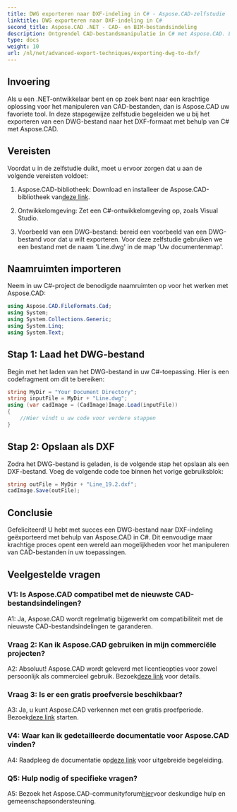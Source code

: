 ```yaml
---
title: DWG exporteren naar DXF-indeling in C# - Aspose.CAD-zelfstudie
linktitle: DWG exporteren naar DXF-indeling in C#
second_title: Aspose.CAD .NET - CAD- en BIM-bestandsindeling
description: Ontgrendel CAD-bestandsmanipulatie in C# met Aspose.CAD. Leer moeiteloos DWG naar DXF exporteren. Volg onze stapsgewijze handleiding voor een naadloze integratie.
type: docs
weight: 10
url: /nl/net/advanced-export-techniques/exporting-dwg-to-dxf/
---
```

## Invoering

Als u een .NET-ontwikkelaar bent en op zoek bent naar een krachtige oplossing voor het manipuleren van CAD-bestanden, dan is Aspose.CAD uw favoriete tool. In deze stapsgewijze zelfstudie begeleiden we u bij het exporteren van een DWG-bestand naar het DXF-formaat met behulp van C# met Aspose.CAD.

## Vereisten

Voordat u in de zelfstudie duikt, moet u ervoor zorgen dat u aan de volgende vereisten voldoet:

1.  Aspose.CAD-bibliotheek: Download en installeer de Aspose.CAD-bibliotheek van[deze link](https://releases.aspose.com/cad/net/).

2. Ontwikkelomgeving: Zet een C#-ontwikkelomgeving op, zoals Visual Studio.

3. Voorbeeld van een DWG-bestand: bereid een voorbeeld van een DWG-bestand voor dat u wilt exporteren. Voor deze zelfstudie gebruiken we een bestand met de naam 'Line.dwg' in de map 'Uw documentenmap'.

## Naamruimten importeren

Neem in uw C#-project de benodigde naamruimten op voor het werken met Aspose.CAD:

```csharp
using Aspose.CAD.FileFormats.Cad;
using System;
using System.Collections.Generic;
using System.Linq;
using System.Text;
```

## Stap 1: Laad het DWG-bestand

Begin met het laden van het DWG-bestand in uw C#-toepassing. Hier is een codefragment om dit te bereiken:

```csharp
string MyDir = "Your Document Directory";
string inputFile = MyDir + "Line.dwg";
using (var cadImage = (CadImage)Image.Load(inputFile))
{
    //Hier vindt u uw code voor verdere stappen
}
```

## Stap 2: Opslaan als DXF

Zodra het DWG-bestand is geladen, is de volgende stap het opslaan als een DXF-bestand. Voeg de volgende code toe binnen het vorige gebruiksblok:

```csharp
string outFile = MyDir + "Line_19.2.dxf";
cadImage.Save(outFile);
```

## Conclusie

Gefeliciteerd! U hebt met succes een DWG-bestand naar DXF-indeling geëxporteerd met behulp van Aspose.CAD in C#. Dit eenvoudige maar krachtige proces opent een wereld aan mogelijkheden voor het manipuleren van CAD-bestanden in uw toepassingen.

## Veelgestelde vragen

### V1: Is Aspose.CAD compatibel met de nieuwste CAD-bestandsindelingen?

A1: Ja, Aspose.CAD wordt regelmatig bijgewerkt om compatibiliteit met de nieuwste CAD-bestandsindelingen te garanderen.

### Vraag 2: Kan ik Aspose.CAD gebruiken in mijn commerciële projecten?

 A2: Absoluut! Aspose.CAD wordt geleverd met licentieopties voor zowel persoonlijk als commercieel gebruik. Bezoek[deze link](https://purchase.aspose.com/buy) voor details.

### Vraag 3: Is er een gratis proefversie beschikbaar?

 A3: Ja, u kunt Aspose.CAD verkennen met een gratis proefperiode. Bezoek[deze link](https://releases.aspose.com/) starten.

### V4: Waar kan ik gedetailleerde documentatie voor Aspose.CAD vinden?

 A4: Raadpleeg de documentatie op[deze link](https://reference.aspose.com/cad/net/) voor uitgebreide begeleiding.

### Q5: Hulp nodig of specifieke vragen?

 A5: Bezoek het Aspose.CAD-communityforum[hier](https://forum.aspose.com/c/cad/19)voor deskundige hulp en gemeenschapsondersteuning.
